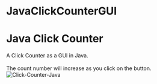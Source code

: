 # JavaClickCounterGUI
<h1>Java Click Counter</h1>
A Click Counter as a GUI in Java.
<br /><br />
The count number will increase as you click on the button.
<img src="https://i.ibb.co/C9VtPxM/Click-Counter-Java.jpg" alt="Click-Counter-Java" border="0">

